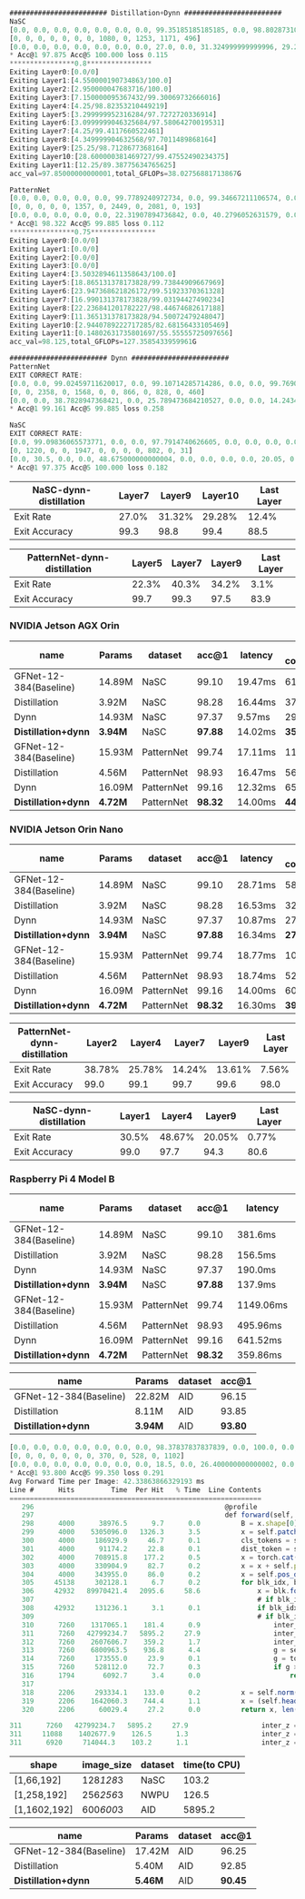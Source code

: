 ```javascript
######################## Distillation+Dynn ########################
NaSC
[0.0, 0.0, 0.0, 0.0, 0.0, 0.0, 0.0, 99.35185185185185, 0.0, 98.80287310454908, 99.48761742100768, 88.50806451612904]
[0, 0, 0, 0, 0, 0, 0, 1080, 0, 1253, 1171, 496]
[0.0, 0.0, 0.0, 0.0, 0.0, 0.0, 0.0, 27.0, 0.0, 31.324999999999996, 29.275000000000002, 12.4]
* Acc@1 97.875 Acc@5 100.000 loss 0.115
****************0.8****************
Exiting Layer0:[0.0/0]
Exiting Layer1:[4.550000190734863/100.0]
Exiting Layer2:[2.950000047683716/100.0]
Exiting Layer3:[7.150000095367432/99.30069732666016]
Exiting Layer4:[4.25/98.82353210449219]
Exiting Layer5:[3.299999952316284/97.7272720336914]
Exiting Layer6:[3.0999999046325684/97.58064270019531]
Exiting Layer7:[4.25/99.4117660522461]
Exiting Layer8:[4.349999904632568/97.7011489868164]
Exiting Layer9:[25.25/98.7128677368164]
Exiting Layer10:[28.600000381469727/99.47552490234375]
Exiting Layer11:[12.25/89.38775634765625]
acc_val=97.85000000000001,total_GFLOPs=38.02756881713867G

PatternNet
[0.0, 0.0, 0.0, 0.0, 0.0, 99.7789240972734, 0.0, 99.34667211106574, 0.0, 97.50120134550697, 0.0, 83.93782383419689]
[0, 0, 0, 0, 0, 1357, 0, 2449, 0, 2081, 0, 193]
[0.0, 0.0, 0.0, 0.0, 0.0, 22.31907894736842, 0.0, 40.2796052631579, 0.0, 34.22697368421053, 0.0, 3.174342105263158]
* Acc@1 98.322 Acc@5 99.885 loss 0.112
****************0.75****************
Exiting Layer0:[0.0/0]
Exiting Layer1:[0.0/0]
Exiting Layer2:[0.0/0]
Exiting Layer3:[0.0/0]
Exiting Layer4:[3.5032894611358643/100.0]
Exiting Layer5:[18.865131378173828/99.73844909667969]
Exiting Layer6:[23.947368621826172/99.51923370361328]
Exiting Layer7:[16.990131378173828/99.03194427490234]
Exiting Layer8:[22.236841201782227/98.44674682617188]
Exiting Layer9:[11.365131378173828/94.50072479248047]
Exiting Layer10:[2.9440789222717285/82.68156433105469]
Exiting Layer11:[0.14802631735801697/55.55555725097656]
acc_val=98.125,total_GFLOPs=127.3585433959961G
```
```javascript
######################## Dynn ########################
PatternNet
EXIT CORRECT RATE:
[0.0, 0.0, 99.02459711620017, 0.0, 99.10714285714286, 0.0, 0.0, 99.76905311778292, 0.0, 99.63768115942028, 0.0, 98.04347826086956]
[0, 0, 2358, 0, 1568, 0, 0, 866, 0, 828, 0, 460]
[0.0, 0.0, 38.7828947368421, 0.0, 25.789473684210527, 0.0, 0.0, 14.24342105263158, 0.0, 13.618421052631579, 0.0, 7.565789473684211]
* Acc@1 99.161 Acc@5 99.885 loss 0.258

NaSC
EXIT CORRECT RATE:
[0.0, 99.09836065573771, 0.0, 0.0, 97.7914740626605, 0.0, 0.0, 0.0, 0.0, 94.38902743142144, 0.0, 80.64516129032258]
[0, 1220, 0, 0, 1947, 0, 0, 0, 0, 802, 0, 31]
[0.0, 30.5, 0.0, 0.0, 48.675000000000004, 0.0, 0.0, 0.0, 0.0, 20.05, 0.0, 0.775]
* Acc@1 97.375 Acc@5 100.000 loss 0.182
```

| **NaSC-dynn-distillation** | Layer7 | Layer9 | Layer10  | Last Layer  |
| --- | --- | --- | --- | --- |
| Exit Rate | 27.0% | 31.32% | 29.28% | 12.4% |
| Exit Accuracy | 99.3 | 98.8 | 99.4 | 88.5 |

| **PatternNet-dynn-distillation** | Layer5 | Layer7 | Layer9  | Last Layer  |
| --- | --- | --- | --- | --- |
| Exit Rate | 22.3% | 40.3% | 34.2% | 3.1% |
| Exit Accuracy | 99.7 | 99.3 | 97.5 | 83.9 |


### NVIDIA Jetson AGX Orin
| name | Params | dataset | acc@1 | latency | energy consumption | improve |
| --- | --- | --- | --- | --- | --- | --- |
| GFNet-12-384(Baseline) | 14.89M | NaSC | 99.10 | 19.47ms | 61.34mJ | - |
| Distillation | 3.92M | NaSC | 98.28 | 16.44ms | 37.28mJ | 39.22% |
| Dynn | 14.93M | NaSC | 97.37 | 9.57ms | 29.67mJ | **51.63%** |
| **Distillation+dynn** | **3.94M** | NaSC | **97.88** | 14.02ms | **35.06mJ** | **42.84%** |
| GFNet-12-384(Baseline) | 15.93M | PatternNet | 99.74 | 17.11ms | 117.20mJ | - |
| Distillation | 4.56M | PatternNet | 98.93 | 16.47ms | 56.02mJ | 52.20% |
| Dynn | 16.09M | PatternNet | 99.16 | 12.32ms | 65.29mJ | 44.29% |
| **Distillation+dynn** | **4.72M** | PatternNet | **98.32** | 14.00ms | **44.79mJ** | **61.78%** |

### NVIDIA Jetson Orin Nano
| name | Params | dataset | acc@1 | latency | energy consumption | improve |
| --- | --- | --- | --- | --- | --- | --- |
| GFNet-12-384(Baseline) | 14.89M | NaSC | 99.10 | 28.71ms | 58.88mJ | - |
| Distillation | 3.92M | NaSC | 98.28 | 16.53ms | 32.63mJ | 44.58% |
| Dynn | 14.93M | NaSC | 97.37 | 10.87ms | 27.17mJ | **53.10%** |
| **Distillation+dynn** | **3.94M** | NaSC | **97.88** | 16.34ms | **27.77mJ** | **52.83%** |
| GFNet-12-384(Baseline) | 15.93M | PatternNet | 99.74 | 18.77ms | 107.01mJ | - |
| Distillation | 4.56M | PatternNet | 98.93 | 18.74ms | 52.49mJ | 50.94% |
| Dynn | 16.09M | PatternNet | 99.16 | 14.00ms | 60.2mJ | 43.74% |
| **Distillation+dynn** | **4.72M** | PatternNet | **98.32** | 16.30ms | **39.12mJ** | **63.44%** |

| **PatternNet-dynn-distillation** | Layer2 | Layer4 | Layer7  | Layer9  | Last Layer  |
| --- | --- | --- | --- | --- | --- |
| Exit Rate | 38.78% | 25.78% | 14.24% | 13.61% | 7.56% |
| Exit Accuracy | 99.0 | 99.1 | 99.7 | 99.6 | 98.0 |

| **NaSC-dynn-distillation** | Layer1 | Layer4 | Layer9  | Last Layer  |
| --- | --- | --- | --- | --- |
| Exit Rate | 30.5% | 48.67% | 20.05% | 0.77% |
| Exit Accuracy | 99.0 | 97.7 | 94.3 | 80.6 |

### Raspberry Pi 4 Model B
| name | Params | dataset | acc@1 | latency | energy consumption | improve |
| --- | --- | --- | --- | --- | --- | --- |
| GFNet-12-384(Baseline) | 14.89M | NaSC | 99.10 | 381.6ms | 412.12mJ | - |
| Distillation | 3.92M | NaSC | 98.28 | 156.5ms | 151.80mJ | 63.16% |
| Dynn | 14.93M | NaSC | 97.37 | 190.0ms | 199.5mJ | 51.59% |
| **Distillation+dynn** | **3.94M** | NaSC | **97.88** | 137.9ms | **133.76mJ** | **67.54%** |
| GFNet-12-384(Baseline) | 15.93M | PatternNet | 99.74 | 1149.06ms | 1378.87mJ | - |
| Distillation | 4.56M | PatternNet | 98.93 | 495.96ms | 500.91mJ | 63.67% |
| Dynn | 16.09M | PatternNet | 99.16 | 641.52ms | 706.69mJ | 48.75% |
| **Distillation+dynn** | **4.72M** | PatternNet | **98.32** | 359.86ms | **363.45mJ** | **73.64%** |


| name | Params | dataset | acc@1 |
| --- | --- | --- | --- |
| GFNet-12-384(Baseline) | 22.82M | AID | 96.15 |
| Distillation | 8.11M | AID | 93.85 |
| **Distillation+dynn** | **3.94M** | AID | **93.80** |

```javascript
[0.0, 0.0, 0.0, 0.0, 0.0, 0.0, 0.0, 98.37837837837839, 0.0, 100.0, 0.0, 89.29219600725953]
[0, 0, 0, 0, 0, 0, 0, 370, 0, 528, 0, 1102]
[0.0, 0.0, 0.0, 0.0, 0.0, 0.0, 0.0, 18.5, 0.0, 26.400000000000002, 0.0, 55.1]
* Acc@1 93.800 Acc@5 99.350 loss 0.291
Avg Forward Time per Image: 42.33863866329193 ms
Line #      Hits         Time  Per Hit   % Time  Line Contents
==============================================================
   296                                               @profile
   297                                               def forward(self, x):
   298      4000      38976.5      9.7      0.0          B = x.shape[0]
   299      4000    5305096.0   1326.3      3.5          x = self.patch_embed(x)
   300      4000     186929.9     46.7      0.1          cls_tokens = self.cls_token.expand(B, -1, -1)
   301      4000      91174.2     22.8      0.1          dist_token = self.dist_token.expand(B, -1, -1)
   302      4000     708915.8    177.2      0.5          x = torch.cat((cls_tokens, dist_token, x), dim=1)
   303      4000     330904.9     82.7      0.2          x = x + self.pos_embed
   304      4000     343955.0     86.0      0.2          x = self.pos_drop(x)
   305     45138     302128.1      6.7      0.2          for blk_idx, blk in enumerate(self.blocks):
   306     42932   89970421.4   2095.6     58.6              x = blk.forward(x)
   307                                                       # if blk_idx in [8, 9, 10]: 
   308     42932     131236.1      3.1      0.1              if blk_idx in [7,  9]: ##UCM
   309                                                       # if blk_idx in [ 9, 10]:##NWPU
   310      7260    1317065.1    181.4      0.9                  inter_z = self.norm(x)
   311      7260   42799234.7   5895.2     27.9                  inter_z = inter_z.to('cpu')
   312      7260    2607606.7    359.2      1.7                  inter_logit = self.intermediate_heads[blk_idx](inter_z[:,0])
   313      7260    6800963.5    936.8      4.4                  g = self.gates[blk_idx](inter_logit)
   314      7260     173555.0     23.9      0.1                  g = torch.sigmoid(g)
   315      7260     528112.0     72.7      0.3                  if g >= self.threshold: 
   316      1794       6092.7      3.4      0.0                      return inter_logit, blk_idx
   317                                           
   318      2206     293334.1    133.0      0.2          x = self.norm(x)
   319      2206    1642060.3    744.4      1.1          x = (self.head(x[:, 0]) + self.head_dist(x[:, 1])) / 2
   320      2206      60029.4     27.2      0.0          return x, len(self.blocks) - 1
```
```javascript
311      7260   42799234.7   5895.2     27.9                  inter_z = inter_z.to('cpu')
311     11088    1402677.9    126.5      1.3                  inter_z = inter_z.to('cpu')
311      6920     714044.3    103.2      1.1                  inter_z = inter_z.to('cpu')
```
| shape | image_size | dataset | time(to CPU)  |
| --- | --- | --- | --- |
| [1,66,192] | 128*128*3 | NaSC | 103.2 |
| [1,258,192] | 256*256*3 | NWPU | 126.5 |
| [1,1602,192] | 600*600*3 | AID | 5895.2 |


| name | Params | dataset | acc@1 |
| --- | --- | --- | --- |
| GFNet-12-384(Baseline) | 17.42M | AID | 96.25 |
| Distillation | 5.40M | AID | 92.85 |
| **Distillation+dynn** | **5.46M** | AID | **90.45** |

